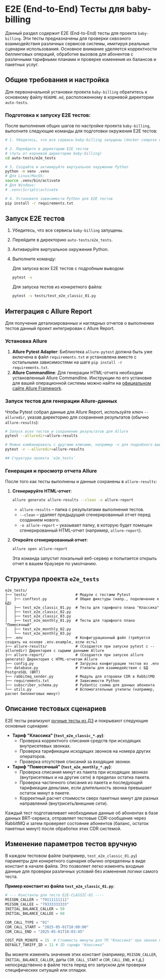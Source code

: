 # E2E (End-to-End) Тесты для baby-billing

Данный раздел содержит E2E (End-to-End) тесты для проекта `baby-billing`. Эти тесты предназначены для проверки сквозного взаимодействия различных сервисов системы, имитируя реальные сценарии использования. Основное внимание уделяется корректности биллинговых операций, обработке вызовов для абонентов с различными тарифными планами и проверке изменения их балансов и пакетных услуг.

## Общие требования и настройка

Для первоначальной установки проекта `baby-billing` обратитесь к основному файлу `README.md`, расположенному в корневой директории `auto-tests`.

### Подготовка к запуску E2E тестов:

После выполнения общих шагов по настройке проекта `baby-billing`, выполните следующие команды для подготовки окружения E2E тестов:

```bash
# 1. Убедитесь, что все сервисы baby-billing запущены (docker compose up -d в корне проекта)

# 2. Перейдите в директорию E2E тестов
# (путь от корневой директории baby-billing)
cd auto-tests/e2e_tests

# 3. Создайте и активируйте виртуальное окружение Python
python -m venv .venv
# Для Linux/MacOS:
source .venv/bin/activate
# Для Windows:
# .venv\Scripts\activate

# 4. Установите зависимости Python для E2E тестов
pip install -r requirements.txt
```

## Запуск E2E тестов

1.  Убедитесь, что все сервисы `baby-billing` запущены.
2.  Перейдите в директорию `auto-tests/e2e_tests`.
3.  Активируйте виртуальное окружение Python.
4.  Выполните команду:

    Для запуска всех E2E тестов с подробным выводом:
    ```bash
    pytest -v
    ```

    Для запуска тестов из конкретного файла:
    ```bash
    pytest -v tests/test_e2e_classic_01.py
    ```
## Интеграция с Allure Report

Для получения детализированных и наглядных отчетов о выполнении тестов данный проект интегрирован с Allure Report.

### Установка Allure

1.  **Allure Pytest Adapter**: Библиотека `allure-pytest` должна быть уже включена в файл `requirements.txt` и установлена вместе с остальными зависимостями на шаге `pip install -r requirements.txt`.
2.  **Allure Commandline**: Для генерации HTML-отчета необходим установленный Allure Commandline. Инструкции по его установке для вашей операционной системы можно найти на [официальном сайте Allure Framework](https://allurereport.org/docs/gettingstarted-installation/).

### Запуск тестов для генерации Allure-данных

Чтобы Pytest собрал данные для Allure Report, используйте ключ `--alluredir`, указав директорию для сохранения результатов (обычно `allure-results`):

```bash
# Запуск всех тестов и сохранение результатов для Allure
pytest --alluredir=allure-results

# Можно комбинировать с другими ключами, например -v для подробного вывода
pytest -v --alluredir=allure-results

## Структура проекта `e2e_tests`
```

### Генерация и просмотр отчета Allure

После того как тесты выполнены и данные сохранены в `allure-results`:

1.  **Сгенерируйте HTML-отчет**:
    ```bash
    allure generate allure-results --clean -o allure-report
    ```
    * `allure-results` – папка с результатами выполнения тестов.
    * `--clean` – удаляет предыдущий сгенерированный отчет перед созданием нового.
    * `-o allure-report` – указывает папку, в которую будет помещен сгенерированный HTML-отчет (например, `allure-report`).

2.  **Откройте сгенерированный отчет**:
    ```bash
    allure open allure-report
    ```
    Эта команда запустит локальный веб-сервер и попытается открыть отчет в вашем браузере по умолчанию.

## Структура проекта `e2e_tests`
```
e2e_tests/
├── tests/                      # Модули с тестами Pytest
│   ├── conftest.py             # Общие фикстуры (напр., подключение к БД)
│   ├── test_e2e_classic_01.py  # Тесты для тарифного плана "Классика"
│   ├── test_e2e_classic_02.py
│   ├── test_e2e_classic_03.py
│   ├── test_e2e_monthly_01.py  # Тесты для тарифного плана "Помесячный"
│   ├── test_e2e_monthly_02.py
│   └── test_e2e_monthly_03.py
├── .env                        # Конфигурационный файл (требуется создать на основе .env.example, если есть)
├── allure-results/             # (Создается при запуске pytest с --alluredir) Директория с сырыми данными Allure
├── allure-report/              # (Создается при запуске allure generate) Директория с HTML-отчетом Allure
├── config.py                   # Загрузка конфигурации тестов из .env
├── database.py                 # Утилиты для взаимодействия с БД PostgreSQL (BRT)
├── rabbitmq_sender.py          # Модуль для отправки CDR в RabbitMQ
├── requirements.txt            # Зависимости Python 
├── subscriber_schema.py        # Pydantic схема для данных абонента
└── utils.py                    # Вспомогательные утилиты (например, расчет биллинговых минут)
```

## Описание тестовых сценариев

E2E тесты реализуют [ручные тесты из ДЗ](https://docs.google.com/spreadsheets/d/1LoakVyama-IxQEB4WEeSl6YAoXoj4UniGqng_Kefsx8/edit?gid=123041164#gid=123041164) и покрывают следующие основные сценарии:

* **Тариф "Классика" (`test_e2e_classic_*.py`)**:
    * Проверка корректного списания средств при исходящих внутрисетевых звонках.
    * Проверка тарификации исходящих звонков на номера других операторов.
    * Проверка отсутствия списаний за входящие звонки.
* **Тариф "Помесячный" (`test_e2e_monthly_*.py`)**:
    * Проверка списания минут из пакета при исходящих звонках (внутрисетевых и на другие сети) в пределах остатка пакета.
    * Проверка частичного списания из пакета и последующей тарификации деньгами, если длительность звонка превышает остаток минут в пакете.
    * Корректный расчет стоимости сверх пакетных минут для разных направлений (внутрисеть/внешние сети).

Каждый тест подготавливает необходимые данные об абонентах в базе данных BRT-сервиса, отправляет тестовые CDR-сообщения через RabbitMQ и затем проверяет состояние абонентов (баланс, остаток пакетных минут) после обработки этих CDR системой.

## Изменение параметров тестов вручную

В каждом тестовом файле (например, `test_e2e_classic_01.py`) параметры для конкретного сценария обычно определены в виде констант в начале файла. Это позволяет легко изменять входные данные для проверки различных условий без изменения логики самого теста.

**Пример констант из файла `test_e2e_classic_01.py`**:
```python
# --- Константы для теста E2E-CLASSIC-01 ----
MSISDN_CALLER = "79111111111"
MSISDN_CALLEE = "79333333333"
INITIAL_BALANCE_CALLER = 50
INITIAL_BALANCE_CALLEE = 60

CDR_CALL_TYPE = "01"
CDR_CALL_START = "2025-05-01T10:00:00"
CDR_CALL_END = "2025-05-01T10:03:45"

COST_PER_MINUTE = 15  # Стоимость минуты для ТП "Классика" при звонке на своего оператора
DEFAULT_TARIFF_ID = 11 # ID тарифа "Классика"
```
Вы можете изменять значения этих констант (например, `MSISDN_CALLER`, `INITIAL_BALANCE_CALLER`, даты `CDR_CALL_START` и `CDR_CALL_END`, и т.д.) непосредственно в файле теста перед его запуском для проверки специфических ситуаций или отладки.
